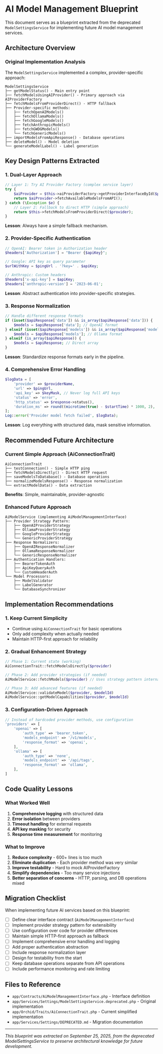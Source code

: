 # AI Model Management Blueprint

This document serves as a blueprint extracted from the deprecated `ModelSettingsService` for implementing future AI model management services.

## Architecture Overview

### Original Implementation Analysis

The `ModelSettingsService` implemented a complex, provider-specific approach:

```
ModelSettingsService
├── getModelStatus() - Main entry point
├── fetchModelsUsingAIProvider() - Primary approach via AIProviderFactory
├── fetchModelsFromProviderDirect() - HTTP fallback
├── Provider-specific methods:
│   ├── fetchOpenAIModels()
│   ├── fetchOllamaModels()
│   ├── fetchGoogleModels()
│   ├── fetchAnthropicModels()
│   ├── fetchGWDGModels()
│   └── fetchGenericModels()
├── importModelsFromApiResponse() - Database operations
├── deleteModel() - Model deletion
└── generateModelLabel() - Label generation
```

## Key Design Patterns Extracted

### 1. Dual-Layer Approach
```php
// Layer 1: Try AI Provider Factory (complex service layer)
try {
    $aiProvider = $this->aiProviderFactory->getProviderInterfaceById($provider->id);
    return $aiProvider->fetchAvailableModelsFromAPI();
} catch (\Exception $e) {
    // Layer 2: Fallback to direct HTTP (simple approach)
    return $this->fetchModelsFromProviderDirect($provider);
}
```

**Lesson**: Always have a simple fallback mechanism.

### 2. Provider-Specific Authentication
```php
// OpenAI: Bearer token in Authorization header
$headers['Authorization'] = "Bearer {$apiKey}";

// Google: API key as query parameter
$urlWithKey = $pingUrl . '?key=' . $apiKey;

// Anthropic: Custom headers
$headers['x-api-key'] = $apiKey;
$headers['anthropic-version'] = '2023-06-01';
```

**Lesson**: Abstract authentication into provider-specific strategies.

### 3. Response Normalization
```php
// Handle different response formats
if (isset($apiResponse['data']) && is_array($apiResponse['data'])) {
    $models = $apiResponse['data']; // OpenAI format
} elseif (isset($apiResponse['models']) && is_array($apiResponse['models'])) {
    $models = $apiResponse['models']; // Ollama format
} elseif (is_array($apiResponse)) {
    $models = $apiResponse; // Direct array
}
```

**Lesson**: Standardize response formats early in the pipeline.

### 4. Comprehensive Error Handling
```php
$logData = [
    'provider' => $providerName,
    'url' => $pingUrl,
    'api_key' => $keyMask, // Never log full API keys
    'status' => 'error',
    'http_status' => $response->status(),
    'duration_ms' => round((microtime(true) - $startTime) * 1000, 2),
];
Log::error('Provider model fetch failed', $logData);
```

**Lesson**: Log everything with structured data, mask sensitive information.

## Recommended Future Architecture

### Current Simple Approach (AiConnectionTrait)
```
AiConnectionTrait
├── testConnection() - Simple HTTP ping
├── fetchModelsDirectly() - Direct HTTP request
├── saveModelsToDatabase() - Database operations
├── normalizeModelsResponse() - Response normalization
└── extractModelData() - Data extraction
```

**Benefits**: Simple, maintainable, provider-agnostic

### Enhanced Future Approach
```
AiModelService (implementing AiModelManagementInterface)
├── Provider Strategy Pattern:
│   ├── OpenAIProviderStrategy
│   ├── OllamaProviderStrategy
│   ├── GoogleProviderStrategy
│   └── GenericProviderStrategy
├── Response Normalizers:
│   ├── OpenAIResponseNormalizer
│   ├── OllamaResponseNormalizer
│   └── GenericResponseNormalizer
├── Authentication Handlers:
│   ├── BearerTokenAuth
│   ├── ApiKeyQueryAuth
│   └── CustomHeaderAuth
└── Model Processors:
    ├── ModelValidator
    ├── LabelGenerator
    └── DatabaseSynchronizer
```

## Implementation Recommendations

### 1. Keep Current Simplicity
- Continue using `AiConnectionTrait` for basic operations
- Only add complexity when actually needed
- Maintain HTTP-first approach for reliability

### 2. Gradual Enhancement Strategy
```php
// Phase 1: Current state (working)
AiConnectionTrait::fetchModelsDirectly($provider)

// Phase 2: Add provider strategies (if needed)
AiModelService::fetchModels($provider) // Uses strategy pattern internally

// Phase 3: Add advanced features (if needed)
AiModelService::validateModel($provider, $modelId)
AiModelService::getModelCapabilities($provider, $modelId)
```

### 3. Configuration-Driven Approach
```php
// Instead of hardcoded provider methods, use configuration
'providers' => [
    'openai' => [
        'auth_type' => 'bearer_token',
        'models_endpoint' => '/v1/models',
        'response_format' => 'openai',
    ],
    'ollama' => [
        'auth_type' => 'none',
        'models_endpoint' => '/api/tags',
        'response_format' => 'ollama',
    ],
]
```

## Code Quality Lessons

### What Worked Well
1. **Comprehensive logging** with structured data
2. **Error isolation** between providers
3. **Timeout handling** for external requests
4. **API key masking** for security
5. **Response time measurement** for monitoring

### What to Improve
1. **Reduce complexity** - 600+ lines is too much
2. **Eliminate duplication** - Each provider method was very similar
3. **Improve testability** - Hard to mock AIProviderFactory
4. **Simplify dependencies** - Too many service injections
5. **Better separation of concerns** - HTTP, parsing, and DB operations mixed

## Migration Checklist

When implementing future AI services based on this blueprint:

- [ ] Define clear interface contract (`AiModelManagementInterface`)
- [ ] Implement provider strategy pattern for extensibility
- [ ] Use configuration over code for provider differences
- [ ] Maintain simple HTTP-first approach as fallback
- [ ] Implement comprehensive error handling and logging
- [ ] Add proper authentication abstraction
- [ ] Include response normalization layer
- [ ] Design for testability from the start
- [ ] Keep database operations separate from API operations
- [ ] Include performance monitoring and rate limiting

## Files to Reference

- `app/Contracts/AiModelManagementInterface.php` - Interface definition
- `app/Services/Settings/ModelSettingsService.deprecated.php` - Original implementation
- `app/Orchid/Traits/AiConnectionTrait.php` - Current simplified implementation
- `app/Services/Settings/DEPRECATED.md` - Migration documentation

---

*This blueprint was extracted on September 25, 2025, from the deprecated ModelSettingsService to preserve architectural knowledge for future development.*